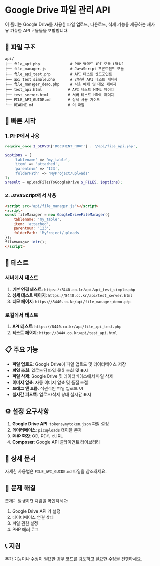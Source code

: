 # Google Drive 파일 관리 API

이 폴더는 Google Drive를 사용한 파일 업로드, 다운로드, 삭제 기능을 제공하는 재사용 가능한 API 모듈들을 포함합니다.

## 📁 파일 구조

```
api/
├── file_api.php              # PHP 백엔드 API 모듈 (핵심)
├── file_manager.js           # JavaScript 프론트엔드 모듈
├── file_api_test.php         # API 테스트 엔드포인트
├── api_test_simple.php       # 간단한 API 테스트 페이지
├── file_manager_demo.php     # 사용 예제 및 데모 페이지
├── test_api.html            # API 테스트 HTML 페이지
├── test_server.html         # 서버 테스트 HTML 페이지
├── FILE_API_GUIDE.md        # 상세 사용 가이드
└── README.md                # 이 파일
```

## 🚀 빠른 시작

### 1. PHP에서 사용
```php
require_once $_SERVER['DOCUMENT_ROOT'] . '/api/file_api.php';

$options = [
    'tablename' => 'my_table',
    'item' => 'attached',
    'parentnum' => '123',
    'folderPath' => 'MyProject/uploads'
];
$result = uploadFilesToGoogleDrive($_FILES, $options);
```

### 2. JavaScript에서 사용
```html
<script src="api/file_manager.js"></script>
<script>
const fileManager = new GoogleDriveFileManager({
    tablename: 'my_table',
    item: 'attached',
    parentnum: '123',
    folderPath: 'MyProject/uploads'
});
fileManager.init();
</script>
```

## 🧪 테스트

### 서버에서 테스트
1. **기본 연결 테스트**: `https://8440.co.kr/api/api_test_simple.php`
2. **상세 테스트 페이지**: `https://8440.co.kr/api/test_server.html`
3. **데모 페이지**: `https://8440.co.kr/api/file_manager_demo.php`

### 로컬에서 테스트
1. **API 테스트**: `https://8440.co.kr/api/file_api_test.php`
2. **테스트 페이지**: `https://8440.co.kr/api/test_api.html`

## 📋 주요 기능

- **파일 업로드**: Google Drive에 파일 업로드 및 데이터베이스 저장
- **파일 조회**: 업로드된 파일 목록 조회 및 표시
- **파일 삭제**: Google Drive 및 데이터베이스에서 파일 삭제
- **이미지 압축**: 자동 이미지 압축 및 품질 조절
- **드래그 앤 드롭**: 직관적인 파일 업로드 UI
- **실시간 피드백**: 업로드/삭제 상태 실시간 표시

## ⚙️ 설정 요구사항

1. **Google Drive API**: `tokens/mytoken.json` 파일 설정
2. **데이터베이스**: `picuploads` 테이블 존재
3. **PHP 확장**: GD, PDO, cURL
4. **Composer**: Google API 클라이언트 라이브러리

## 📖 상세 문서

자세한 사용법은 `FILE_API_GUIDE.md` 파일을 참조하세요.

## 🔧 문제 해결

문제가 발생하면 다음을 확인하세요:
1. Google Drive API 키 설정
2. 데이터베이스 연결 상태
3. 파일 권한 설정
4. PHP 에러 로그

## 📞 지원

추가 기능이나 수정이 필요한 경우 코드를 검토하고 필요한 수정을 진행하세요.
